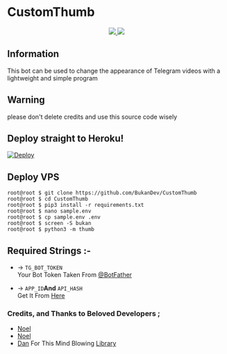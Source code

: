 # CustomThumb

<p align="center">
  <a href="https://github.com/BukanDev/CustomThumb/stars">
    <img src="https://img.shields.io/github/stars/BukanDev/CustomThumb?style=social">

  </a>
  
  <a href="https://github.com/BukanDev/CustomThumb/fork">
    <img src="https://img.shields.io/github/forks/BukanDev/CustomThumb?label=Fork&style=social">

  </a>  
</p>

## Information

This bot can be used to change the appearance of Telegram videos with a lightweight and simple program

## Warning

please don't delete credits and use this source code wisely

## Deploy straight to Heroku!

[![Deploy](https://www.herokucdn.com/deploy/button.svg)](https://heroku.com/deploy?template=https://github.com/BukanDev/CustomThumb)

## Deploy VPS

```console
root@root $ git clone https://github.com/BukanDev/CustomThumb
root@root $ cd CustomThumb
root@root $ pip3 install -r requirements.txt
root@root $ nano sample.env 
root@root $ cp sample.env .env
root@root $ screen -S bukan
root@root $ python3 -m thumb
```

## Required Strings :-

* -> `TG_BOT_TOKEN`<br> Your Bot Token Taken From [@BotFather](https://t.me/botfather)


* -> `APP_ID`__And__ `API_HASH`<br> Get It From [Here](http://www.my.telegram.org)

### Credits, and Thanks to Beloved Developers ;

* [Noel](https://t.me/pySmartDL)
* [Noel](https://github.com/jokokendi)
* [Dan](https://github.com/delivrance) For This Mind Blowing [Library](https://github.com/pyrogram/pyrogram)